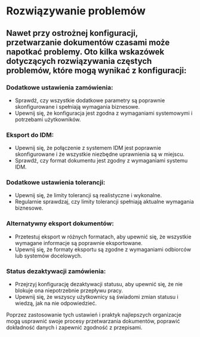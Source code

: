# Rozwiązywanie problemów

## Nawet przy ostrożnej konfiguracji, przetwarzanie dokumentów czasami może napotkać problemy. Oto kilka wskazówek dotyczących rozwiązywania częstych problemów, które mogą wynikać z konfiguracji:

### Dodatkowe ustawienia zamówienia:

* Sprawdź, czy wszystkie dodatkowe parametry są poprawnie skonfigurowane i spełniają wymagania biznesowe.
* Upewnij się, że konfiguracja jest zgodna z wymaganiami systemowymi i potrzebami użytkowników.

### Eksport do IDM:

* Upewnij się, że połączenie z systemem IDM jest poprawnie skonfigurowane i że wszystkie niezbędne uprawnienia są w miejscu.
* Sprawdź, czy format dokumentu jest zgodny z wymaganiami systemu IDM.

### Dodatkowe ustawienia tolerancji:

* Upewnij się, że limity tolerancji są realistyczne i wykonalne.
* Regularnie sprawdzaj, czy limity tolerancji spełniają aktualne wymagania biznesowe.

### Alternatywny eksport dokumentów:

* Przetestuj eksport w różnych formatach, aby upewnić się, że wszystkie wymagane informacje są poprawnie eksportowane.
* Upewnij się, że formaty eksportu są zgodne z wymaganiami odbiorców lub systemów docelowych.

### Status dezaktywacji zamówienia:

* Przejrzyj konfigurację dezaktywacji statusu, aby upewnić się, że nie blokuje ona niepotrzebnie przepływu pracy.
* Upewnij się, że wszyscy użytkownicy są świadomi zmian statusu i wiedzą, jak na nie odpowiedzieć.

Poprzez zastosowanie tych ustawień i praktyk najlepszych organizacje mogą usprawnić swoje procesy przetwarzania dokumentów, poprawić dokładność danych i zapewnić zgodność z przepisami.
